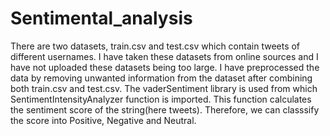 # Sentimental_analysis
There are two datasets, train.csv and test.csv which contain tweets of different usernames. I have taken these datasets from online sources and I have not uploaded these datasets being too large. 
I have preprocessed the data by removing unwanted information from the dataset after combining both train.csv and test.csv.
The vaderSentiment library is used from which SentimentIntensityAnalyzer function is imported. This function calculates the sentiment score of the string(here tweets). Therefore, we can classsify the score into Positive, Negative and Neutral.
